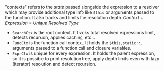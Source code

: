 "contexts" refers to the _state_ passed alongside the expression to a resolver which may
provide additional type info like `$this` or arguments passed to the function. It also
tracks and limits the resolution depth. _Context_ + _Expression_ = _Unique Resolved Type_

- `SearchCtx` is the root context. It tracks total resolved expressions limit, detects recursion, applies caching, etc...
- `FuncCtx` is the function call context. It holds the `$this`, `static::`, arguments passed to a function call and closure variables.
- `ExprCtx` is unique for every expression. It holds the parent expression, so it is possible to
    print resolution tree, apply depth limits even with lazy (iterator) resolution and detect recursion.